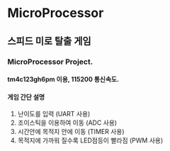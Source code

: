 # MicroProcessor
<h2>스피드 미로 탈출 게임</h2>
<h3>MicroProcessor Project.</h3>
<h4><b>tm4c123gh6pm</b> 이용, 115200 통신속도.</h4>
<h4>게임 간단 설명 </h4>
<ol>
    <li>난이도를 입력 (UART 사용)</li>
    <li>조이스틱을 이용하여 이동 (ADC 사용)</li>
    <li>시간안에 목적지 안에 이동 (TIMER 사용)</li>
    <li>목적지에 가까워 질수록 LED점등이 빨라짐 (PWM 사용)</li>
</ol>


